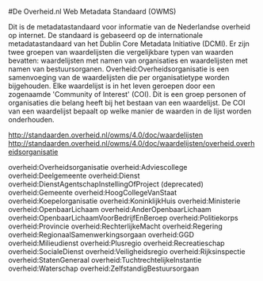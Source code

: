 #De Overheid.nl Web Metadata Standaard (OWMS) 

Dit is de metadatastandaard voor informatie van de Nederlandse overheid op internet. De standaard is gebaseerd op de internationale metadatastandaard van het Dublin Core Metadata Initiative (DCMI). Er zijn twee groepen van waardelijsten die vergelijkbare typen van waarden bevatten: waardelijsten met namen van organisaties en waardelijsten met namen van bestuursorganen. Overheid:Overheidsorganisatie is een samenvoeging van de waardelijsten die per organisatietype worden bijgehouden. Elke waardelijst is in het leven geroepen door een zogenaamde 'Community of Interest' (COI). Dit is een groep personen of organisaties die belang heeft bij het bestaan van een waardelijst. De COI van een waardelijst bepaalt op welke manier de waarden in de lijst worden onderhouden.

http://standaarden.overheid.nl/owms/4.0/doc/waardelijsten
http://standaarden.overheid.nl/owms/4.0/doc/waardelijsten/overheid.overheidsorganisatie

overheid:Overheidsorganisatie
overheid:Adviescollege
overheid:Deelgemeente
overheid:Dienst
overheid:DienstAgentschapInstellingOfProject (deprecated)
overheid:Gemeente
overheid:HoogCollegeVanStaat
overheid:Koepelorganisatie
overheid:KoninklijkHuis
overheid:Ministerie
overheid:OpenbaarLichaam
overheid:AnderOpenbaarLichaam
overheid:OpenbaarLichaamVoorBedrijfEnBeroep
overheid:Politiekorps
overheid:Provincie
overheid:RechterlijkeMacht
overheid:Regering
overheid:RegionaalSamenwerkingsorgaan
overheid:GGD
overheid:Milieudienst
overheid:Plusregio
overheid:Recreatieschap
overheid:SocialeDienst
overheid:Veiligheidsregio
overheid:Rijksinspectie
overheid:StatenGeneraal
overheid:TuchtrechtelijkeInstantie
overheid:Waterschap
overheid:ZelfstandigBestuursorgaan
